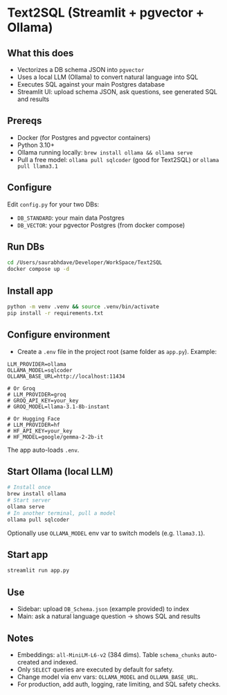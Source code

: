 # Text2SQL (Streamlit + pgvector + Ollama)

## What this does
- Vectorizes a DB schema JSON into `pgvector`
- Uses a local LLM (Ollama) to convert natural language into SQL
- Executes SQL against your main Postgres database
- Streamlit UI: upload schema JSON, ask questions, see generated SQL and results

## Prereqs
- Docker (for Postgres and pgvector containers)
- Python 3.10+
- Ollama running locally: `brew install ollama && ollama serve`
- Pull a free model: `ollama pull sqlcoder` (good for Text2SQL) or `ollama pull llama3.1`

## Configure
Edit `config.py` for your two DBs:
- `DB_STANDARD`: your main data Postgres
- `DB_VECTOR`: your pgvector Postgres (from docker compose)

## Run DBs
```bash
cd /Users/saurabhdave/Developer/WorkSpace/Text2SQL
docker compose up -d
```

## Install app
```bash
python -m venv .venv && source .venv/bin/activate
pip install -r requirements.txt
```

## Configure environment
- Create a `.env` file in the project root (same folder as `app.py`). Example:
```
LLM_PROVIDER=ollama
OLLAMA_MODEL=sqlcoder
OLLAMA_BASE_URL=http://localhost:11434

# Or Groq
# LLM_PROVIDER=groq
# GROQ_API_KEY=your_key
# GROQ_MODEL=llama-3.1-8b-instant

# Or Hugging Face
# LLM_PROVIDER=hf
# HF_API_KEY=your_key
# HF_MODEL=google/gemma-2-2b-it
```
The app auto-loads `.env`.

## Start Ollama (local LLM)
```bash
# Install once
brew install ollama
# Start server
ollama serve
# In another terminal, pull a model
ollama pull sqlcoder
```
Optionally use `OLLAMA_MODEL` env var to switch models (e.g. `llama3.1`).

## Start app
```bash
streamlit run app.py
```

## Use
- Sidebar: upload `DB_Schema.json` (example provided) to index
- Main: ask a natural language question → shows SQL and results

## Notes
- Embeddings: `all-MiniLM-L6-v2` (384 dims). Table `schema_chunks` auto-created and indexed.
- Only `SELECT` queries are executed by default for safety.
- Change model via env vars: `OLLAMA_MODEL` and `OLLAMA_BASE_URL`.
- For production, add auth, logging, rate limiting, and SQL safety checks.
